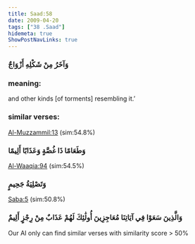 ```yaml
---
title: Saad:58
date: 2009-04-20
tags: ["38 .Saad"]
hidemeta: true 
ShowPostNavLinks: true 
---
```

### وَآخَرُ مِنْ شَكْلِهِ أَزْوَاجٌ
### meaning: 
and other kinds [of torments] resembling it.’
### similar verses: 

[Al-Muzzammil:13](/73/13) (sim:54.8%)

### وَطَعَامًا ذَا غُصَّةٍ وَعَذَابًا أَلِيمًا

[Al-Waaqia:94](/56/94) (sim:54.5%)

### وَتَصْلِيَةُ جَحِيمٍ

[Saba:5](/34/5) (sim:50.8%)

### وَالَّذِينَ سَعَوْا فِي آيَاتِنَا مُعَاجِزِينَ أُولَٰئِكَ لَهُمْ عَذَابٌ مِنْ رِجْزٍ أَلِيمٌ

Our AI only can find similar verses with similarity score > 50% 

